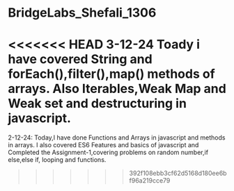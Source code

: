 # BridgeLabs_Shefali_1306
<<<<<<< HEAD
3-12-24
Toady i have covered String and forEach(),filter(),map() methods of arrays.
Also Iterables,Weak Map and Weak set and destructuring in javascript.
=======
2-12-24:
Today,I have done Functions and Arrays in javascript and methods in arrays.
I also covered ES6 Features and basics of javascript and Completed the Assignment-1,covering problems on random number,if else,else if,
looping and functions.
>>>>>>> 392f108ebb3cf62d5168d180ee6bf96a219cce79
